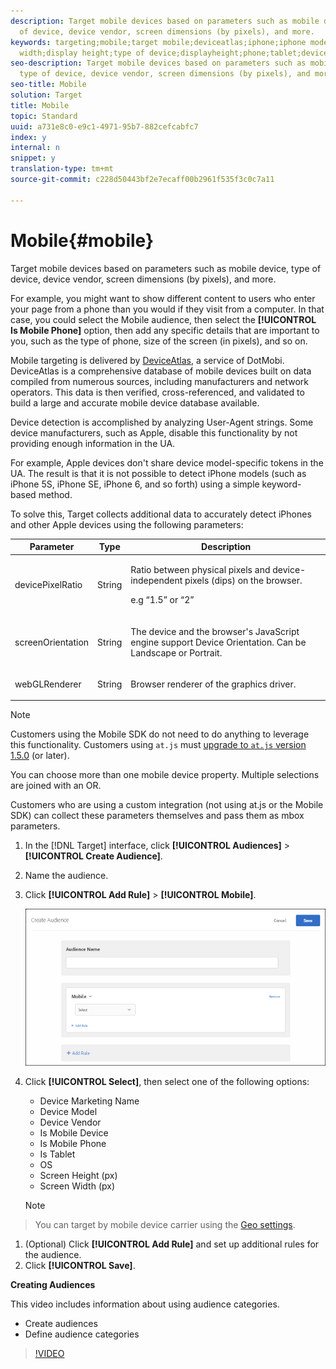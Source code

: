 ```yaml
---
description: Target mobile devices based on parameters such as mobile device, type
  of device, device vendor, screen dimensions (by pixels), and more.
keywords: targeting;mobile;target mobile;deviceatlas;iphone;iphone models;device atlas;displaywidth;display
  width;display height;type of device;displayheight;phone;tablet;device model
seo-description: Target mobile devices based on parameters such as mobile device,
  type of device, device vendor, screen dimensions (by pixels), and more.
seo-title: Mobile
solution: Target
title: Mobile
topic: Standard
uuid: a731e8c0-e9c1-4971-95b7-882cefcabfc7
index: y
internal: n
snippet: y
translation-type: tm+mt
source-git-commit: c228d50443bf2e7ecaff00b2961f535f3c0c7a11

---
```



# Mobile{#mobile}

Target mobile devices based on parameters such as mobile device, type of device, device vendor, screen dimensions (by pixels), and more.

For example, you might want to show different content to users who enter your page from a phone than you would if they visit from a computer. In that case, you could select the Mobile audience, then select the **[!UICONTROL Is Mobile Phone]** option, then add any specific details that are important to you, such as the type of phone, size of the screen (in pixels), and so on.

Mobile targeting is delivered by [DeviceAtlas](https://deviceatlas.com/device-data/user-agent-tester), a service of DotMobi. DeviceAtlas is a comprehensive database of mobile devices built on data compiled from numerous sources, including manufacturers and network operators. This data is then verified, cross-referenced, and validated to build a large and accurate mobile device database available.

Device detection is accomplished by analyzing User-Agent strings. Some device manufacturers, such as Apple, disable this functionality by not providing enough information in the UA.

For example, Apple devices don't share device model-specific tokens in the UA. The result is that it is not possible to detect iPhone models (such as iPhone 5S, iPhone SE, iPhone 6, and so forth) using a simple keyword-based method.

To solve this, Target collects additional data to accurately detect iPhones and other Apple devices using the following parameters:

<table id="table_6349A969CE7249E8BCF70CB6625DCA1A"> 
 <thead> 
  <tr> 
   <th colname="col1" class="entry"> Parameter </th> 
   <th colname="col2" class="entry"> Type </th> 
   <th colname="col3" class="entry"> Description </th> 
  </tr>
 </thead>
 <tbody> 
  <tr> 
   <td colname="col1"> <p>devicePixelRatio </p> </td> 
   <td colname="col2"> <p>String </p> </td> 
   <td colname="col3"> <p>Ratio between physical pixels and device-independent pixels (dips) on the browser. </p> <p>e.g “1.5” or “2” </p> </td> 
  </tr> 
  <tr> 
   <td colname="col1"> <p>screenOrientation </p> </td> 
   <td colname="col2"> <p>String </p> </td> 
   <td colname="col3"> <p>The device and the browser's JavaScript engine support Device Orientation. Can be Landscape or Portrait. </p> </td> 
  </tr> 
  <tr> 
   <td colname="col1"> <p>webGLRenderer </p> </td> 
   <td colname="col2"> <p>String </p> </td> 
   <td colname="col3"> <p>Browser renderer of the graphics driver. </p> </td> 
  </tr> 
 </tbody> 
</table>

>[!NOTE]
>
>Customers using the Mobile SDK do not need to do anything to leverage this functionality. Customers using `at.js` must [upgrade to `at.js` version 1.5.0](../../../c-implementing-target/c-implementing-target-for-client-side-web/r-target-atjs-versions.md#reference_DBB5EDB79EC44E558F9E08D4774A0F7A) (or later).

You can choose more than one mobile device property. Multiple selections are joined with an OR.

Customers who are using a custom integration (not using at.js or the Mobile SDK) can collect these parameters themselves and pass them as mbox parameters.

1. In the [!DNL Target] interface, click **[!UICONTROL Audiences]** > **[!UICONTROL Create Audience]**.
1. Name the audience.
1. Click **[!UICONTROL Add Rule]** > **[!UICONTROL Mobile]**.

   ![](assets/target_mobile.png)

1. Click **[!UICONTROL Select]**, then select one of the following options:

   * Device Marketing Name
   * Device Model
   * Device Vendor
   * Is Mobile Device
   * Is Mobile Phone
   * Is Tablet
   * OS
   * Screen Height (px)
   * Screen Width (px)
   >[!NOTE]
>
>You can target by mobile device carrier using the [Geo settings](../../../c-target/c-audiences/c-target-rules/c-geo.md#concept_5B4D99DE685348FB877929EE0F942670).

1. (Optional) Click **[!UICONTROL Add Rule]** and set up additional rules for the audience.
1. Click **[!UICONTROL Save]**.

**Creating Audiences**

This video includes information about using audience categories.

* Create audiences
* Define audience categories

>[!VIDEO](https://www.youtube.com/watch?v=wV9lVTSOxMk)
